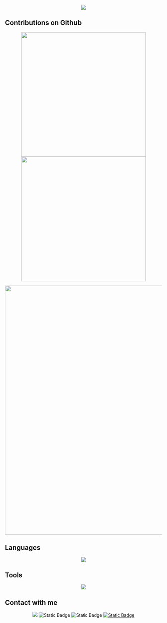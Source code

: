 <p align="center">
<img src="https://readme-typing-svg.demolab.com?font=Orbitron&size=25&pause=1000&center=true&vCenter=true&random=false&width=600&lines=Welcome+to+my+GitHub+profile+page!;I+am+super+obsessed+with+programming!" />
</p>

## Contributions on Github

<p align="center">
<!-- https://github.com/anuraghazra/github-readme-stats -->
<img align="center" width="400" src="https://github-readme-stats.vercel.app/api?username=No8ah&theme=transparent&show_icons=true&hide_border=true&show=reviews&hide_title=true&hide=prs" />
<!-- https://github.com/DenverCoder1/github-readme-streak-stats -->
<img align="center" width="400" src="https://streak-stats.demolab.com?user=No8ah&theme=transparent&date_format=%5BY.%5Dn.j&hide_border=true" />
  
<div align="center">  
<img width="800" src="https://github-readme-activity-graph.vercel.app/graph?username=No8ah&theme=react-dark&hide_border=true&area=true&custom_title=Contribution%20Graph" />
</div>  

## Languages 

<p align="center">
  <a href="https://skillicons.dev">
    <img src="https://skillicons.dev/icons?i=cpp,latex,matlab,c,py,md&theme=light" />
  </a>
</p>

## Tools

<p align="center">
  <a href="https://skillicons.dev">
    <img src="https://skillicons.dev/icons?i=docker,linux,git,github,vscode&theme=light" />
  </a>
</p>

## Contact with me

<p align="center">
<a href="https://github.com/No8ah"><img src="https://img.shields.io/badge/GitHub-No8ah-blue?logo=github" /></a>
<img alt="Static Badge" src="https://img.shields.io/badge/WeChat-Oxq9213-green?logo=wechat">
<img alt="Static Badge" src="https://img.shields.io/badge/Gmail-ouzinan6%40gmail.com-red?logo=gmail">
<a href="www.linkedin.com/in/子楠-区-0a6178322"><img alt="Static Badge" src="https://img.shields.io/badge/ZiNan%20Ou-blue?logo=linkedin&link=http%3A%2F%2Flinkedin.com%2Fin%2F%E5%AD%90%E6%A5%A0-%E5%8C%BA-0a6178322" /></a>
</p>




